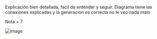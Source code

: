 Explicación bien detallada, facil de entender y seguir. 
Diagrama tiene las conexiones explicadas y la generacion es correcta no le veo nada malo

Nota = 7






![image](https://github.com/user-attachments/assets/57e5a2cb-ba22-4bbd-81c8-f19066ff2265)
